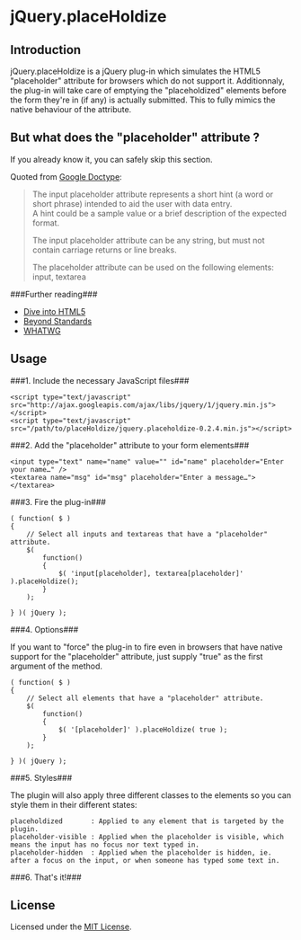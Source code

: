 jQuery.placeHoldize
===================

Introduction
------------

jQuery.placeHoldize is a jQuery plug-in which simulates
the HTML5 "placeholder" attribute for browsers which do not support it.
Additionnaly, the plug-in will take care of emptying the "placeholdized" elements
before the form they're in (if any) is actually submitted. This to fully mimics
the native behaviour of the attribute.

But what does the "placeholder" attribute ?
-------------------------------------------

If you already know it, you can safely skip this section.

Quoted from [Google Doctype](http://code.google.com/p/doctype/wiki/InputPlaceholderAttribute):
> The input placeholder attribute represents a short hint (a word or short phrase)
> intended to aid the user with data entry.  
> A hint could be a sample value or a brief description of the expected format.
>
> The input placeholder attribute can be any string, but must not contain carriage returns or line breaks.
> 
> The placeholder attribute can be used on the following elements: input, textarea

###Further reading###

* [Dive into HTML5](http://diveintohtml5.org/forms.html#placeholder)
* [Beyond Standards](http://www.beyondstandards.com/archives/input-placeholders/)
* [WHATWG](http://www.whatwg.org/specs/web-apps/current-work/multipage/common-input-element-attributes.html#the-placeholder-attribute)

Usage
-----

###1. Include the necessary JavaScript files###

    <script type="text/javascript" src="http://ajax.googleapis.com/ajax/libs/jquery/1/jquery.min.js"></script>
    <script type="text/javascript" src="/path/to/placeHoldize/jquery.placeholdize-0.2.4.min.js"></script>

###2. Add the "placeholder" attribute to your form elements###

    <input type="text" name="name" value="" id="name" placeholder="Enter your name…" />
    <textarea name="msg" id="msg" placeholder="Enter a message…"></textarea>

###3. Fire the plug-in###

    ( function( $ )
    {
        // Select all inputs and textareas that have a "placeholder" attribute.
        $(
            function()
            {
                $( 'input[placeholder], textarea[placeholder]' ).placeHoldize();
            }
        );
    
    } )( jQuery );

###4. Options###

If you want to "force" the plug-in to fire even in browsers that have native support for the "placeholder" attribute, just supply "true" as the first argument of the method.

    ( function( $ )
    {
        // Select all elements that have a "placeholder" attribute.
        $(
            function()
            {
                $( '[placeholder]' ).placeHoldize( true );
            } 
        );
    
    } )( jQuery );

###5. Styles###

The plugin will also apply three different classes to the elements so you can style them in their different states:

    placeholdized       : Applied to any element that is targeted by the plugin.
    placeholder-visible : Applied when the placeholder is visible, which means the input has no focus nor text typed in.
    placeholder-hidden  : Applied when the placeholder is hidden, ie. after a focus on the input, or when someone has typed some text in.

###6. That's it!###

License
-------

Licensed under the [MIT License](http://www.opensource.org/licenses/mit-license.php).
